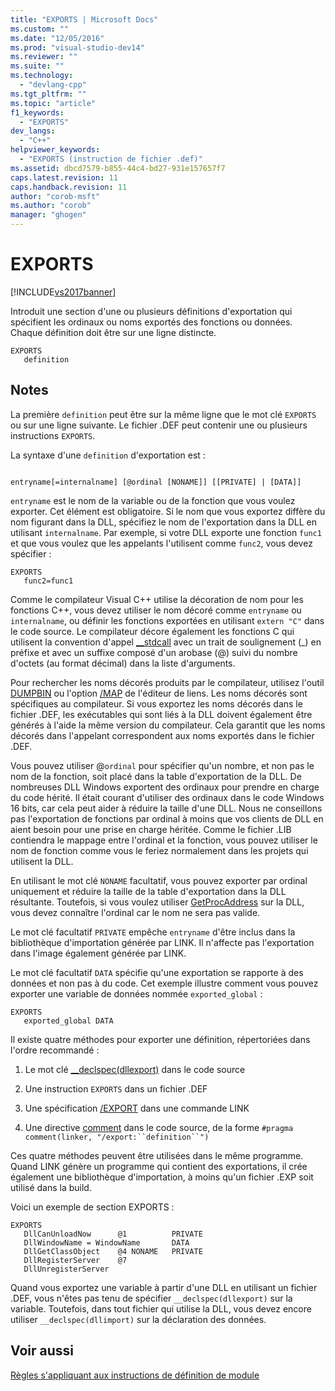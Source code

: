 ```yaml
---
title: "EXPORTS | Microsoft Docs"
ms.custom: ""
ms.date: "12/05/2016"
ms.prod: "visual-studio-dev14"
ms.reviewer: ""
ms.suite: ""
ms.technology: 
  - "devlang-cpp"
ms.tgt_pltfrm: ""
ms.topic: "article"
f1_keywords: 
  - "EXPORTS"
dev_langs: 
  - "C++"
helpviewer_keywords: 
  - "EXPORTS (instruction de fichier .def)"
ms.assetid: dbcd7579-b855-44c4-bd27-931e157657f7
caps.latest.revision: 11
caps.handback.revision: 11
author: "corob-msft"
ms.author: "corob"
manager: "ghogen"
---
```

# EXPORTS
[!INCLUDE[vs2017banner](../../assembler/inline/includes/vs2017banner.md)]

Introduit une section d'une ou plusieurs définitions d'exportation qui spécifient les ordinaux ou noms exportés des fonctions ou données.  Chaque définition doit être sur une ligne distincte.  
  
```  
EXPORTS  
   definition  
```  
  
## Notes  
 La première `definition` peut être sur la même ligne que le mot clé `EXPORTS` ou sur une ligne suivante.  Le fichier .DEF peut contenir une ou plusieurs instructions `EXPORTS`.  
  
 La syntaxe d'une `definition` d'exportation est :  
  
```  
  
entryname[=internalname] [@ordinal [NONAME]] [[PRIVATE] | [DATA]]  
```  
  
 `entryname` est le nom de la variable ou de la fonction que vous voulez exporter.  Cet élément est obligatoire.  Si le nom que vous exportez diffère du nom figurant dans la DLL, spécifiez le nom de l'exportation dans la DLL en utilisant `internalname`.  Par exemple, si votre DLL exporte une fonction `func1` et que vous voulez que les appelants l'utilisent comme `func2`, vous devez spécifier :  
  
```  
EXPORTS  
   func2=func1  
```  
  
 Comme le compilateur Visual C\+\+ utilise la décoration de nom pour les fonctions C\+\+, vous devez utiliser le nom décoré comme `entryname` ou `internalname`, ou définir les fonctions exportées en utilisant `extern "C"` dans le code source.  Le compilateur décore également les fonctions C qui utilisent la convention d'appel [\_\_stdcall](../../cpp/stdcall.md) avec un trait de soulignement \(\_\) en préfixe et avec un suffixe composé d'un arobase \(@\) suivi du nombre d'octets \(au format décimal\) dans la liste d'arguments.  
  
 Pour rechercher les noms décorés produits par le compilateur, utilisez l'outil [DUMPBIN](../../build/reference/dumpbin-reference.md) ou l'option [\/MAP](../../build/reference/map-generate-mapfile.md) de l'éditeur de liens.  Les noms décorés sont spécifiques au compilateur.  Si vous exportez les noms décorés dans le fichier .DEF, les exécutables qui sont liés à la DLL doivent également être générés à l'aide la même version du compilateur.  Cela garantit que les noms décorés dans l'appelant correspondent aux noms exportés dans le fichier .DEF.  
  
 Vous pouvez utiliser @`ordinal` pour spécifier qu'un nombre, et non pas le nom de la fonction, soit placé dans la table d'exportation de la DLL.  De nombreuses DLL Windows exportent des ordinaux pour prendre en charge du code hérité.  Il était courant d'utiliser des ordinaux dans le code Windows 16 bits, car cela peut aider à réduire la taille d'une DLL.  Nous ne conseillons pas l'exportation de fonctions par ordinal à moins que vos clients de DLL en aient besoin pour une prise en charge héritée.  Comme le fichier .LIB contiendra le mappage entre l'ordinal et la fonction, vous pouvez utiliser le nom de fonction comme vous le feriez normalement dans les projets qui utilisent la DLL.  
  
 En utilisant le mot clé `NONAME` facultatif, vous pouvez exporter par ordinal uniquement et réduire la taille de la table d'exportation dans la DLL résultante.  Toutefois, si vous voulez utiliser [GetProcAddress](http://msdn.microsoft.com/library/windows/desktop/ms683212.aspx) sur la DLL, vous devez connaître l'ordinal car le nom ne sera pas valide.  
  
 Le mot clé facultatif `PRIVATE` empêche `entryname` d'être inclus dans la bibliothèque d'importation générée par LINK.  Il n'affecte pas l'exportation dans l'image également générée par LINK.  
  
 Le mot clé facultatif `DATA` spécifie qu'une exportation se rapporte à des données et non pas à du code.  Cet exemple illustre comment vous pouvez exporter une variable de données nommée `exported_global` :  
  
```  
EXPORTS  
   exported_global DATA  
```  
  
 Il existe quatre méthodes pour exporter une définition, répertoriées dans l'ordre recommandé :  
  
1.  Le mot clé [\_\_declspec\(dllexport\)](../../cpp/dllexport-dllimport.md) dans le code source  
  
2.  Une instruction `EXPORTS` dans un fichier .DEF  
  
3.  Une spécification [\/EXPORT](../../build/reference/export-exports-a-function.md) dans une commande LINK  
  
4.  Une directive [comment](../../preprocessor/comment-c-cpp.md) dans le code source, de la forme `#pragma comment(linker, "/export:``definition``")`  
  
 Ces quatre méthodes peuvent être utilisées dans le même programme.  Quand LINK génère un programme qui contient des exportations, il crée également une bibliothèque d'importation, à moins qu'un fichier .EXP soit utilisé dans la build.  
  
 Voici un exemple de section EXPORTS :  
  
```  
EXPORTS  
   DllCanUnloadNow      @1          PRIVATE  
   DllWindowName = WindowName       DATA  
   DllGetClassObject    @4 NONAME   PRIVATE  
   DllRegisterServer    @7  
   DllUnregisterServer  
```  
  
 Quand vous exportez une variable à partir d'une DLL en utilisant un fichier .DEF, vous n'êtes pas tenu de spécifier `__declspec(dllexport)` sur la variable.  Toutefois, dans tout fichier qui utilise la DLL, vous devez encore utiliser `__declspec(dllimport)` sur la déclaration des données.  
  
## Voir aussi  
 [Règles s'appliquant aux instructions de définition de module](../../build/reference/rules-for-module-definition-statements.md)